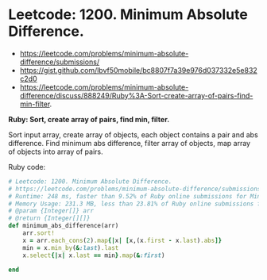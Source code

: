 # Leetcode: 1200. Minimum Absolute Difference.

- https://leetcode.com/problems/minimum-absolute-difference/submissions/
- https://gist.github.com/lbvf50mobile/bc8807f7a39e976d037332e5e832c2d0
- https://leetcode.com/problems/minimum-absolute-difference/discuss/888249/Ruby%3A-Sort-create-array-of-pairs-find-min-filter.


**Ruby: Sort, create array of pairs, find min, filter.**

Sort input array, create array of objects, each object contains a pair and abs difference. Find minimum abs difference, filter array of objects, map array of objects into array of pairs.

Ruby code:
```Ruby
# Leetcode: 1200. Minimum Absolute Difference.
# https://leetcode.com/problems/minimum-absolute-difference/submissions/
# Runtime: 248 ms, faster than 9.52% of Ruby online submissions for Minimum Absolute Difference.
# Memory Usage: 231.3 MB, less than 23.81% of Ruby online submissions for Minimum Absolute Difference.
# @param {Integer[]} arr
# @return {Integer[][]}
def minimum_abs_difference(arr)
    arr.sort!
    x = arr.each_cons(2).map{|x| [x,(x.first - x.last).abs]}
    min = x.min_by(&:last).last
    x.select{|x| x.last == min}.map(&:first)
    
end
```